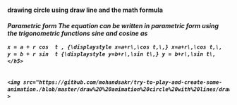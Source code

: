 <h4>drawing circle using draw line and the math formula </h4>
<h5>Parametric form
The equation can be written in parametric form using the trigonometric functions sine and cosine as

    x = a + r cos ⁡ t , {\displaystyle x=a+r\,\cos t,\,} x=a+r\,\cos t,\,
    y = b + r sin ⁡ t {\displaystyle y=b+r\,\sin t\,} y = b+r\,\sin t\,</h5>
    
    
    <img src="https://github.com/mohandsakr/try-to-play-and-create-some-animation./blob/master/draw%20%20animation%20circle%20with%20lines/drawCircleOutput.PNG" >


